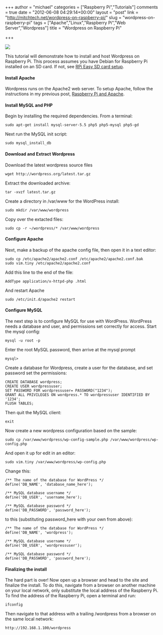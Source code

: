 +++
author = "michael"
categories = ["Raspberry Pi","Tutorials"]
comments = true
date = "2012-06-08 04:29:14+00:00"
layout = "post"
link = "http://mitchtech.net/wordpress-on-raspberry-pi/"
slug = "wordpress-on-raspberry-pi"
tags = ["Apache","Linux","Raspberry Pi","Web Server","Wordpress"]
title = "Wordpress on Raspberry Pi"

+++

[![](http://mitchtech.net/wp-content/uploads/2012/06/pi-wordpress-300x183.png)](http://mitchtech.net/wordpress-on-raspberry-pi/pi-wordpress/)

This tutorial will demonstrate how to install and host Wordpress on Raspberry Pi. This process assumes you have Debian for Raspberry Pi installed on an SD card. If not, see [RPi Easy SD card setup](http://elinux.org/RPi_Easy_SD_Card_Setup).

#### Install Apache

Wordpress runs on the Apache2 web server. To setup Apache, follow the instructions in my previous post, [Raspberry Pi and Apache](http://mitchtech.net/raspberry-pi-apache/).

#### Install MySQL and PHP

Begin by installing the required dependencies. From a terminal:

```
sudo apt-get install mysql-server-5.5 php5 php5-mysql php5-gd
```

Next run the MySQL init script:

```
sudo mysql_install_db
```

#### Download and Extract Wordpress

Download the latest wordpress source files

```
wget http://wordpress.org/latest.tar.gz
```

Extract the downloaded archive:

```
tar -xvzf latest.tar.gz
```

Create a directory in /var/www for the WordPress install:

```
sudo mkdir /var/www/wordpress
```

Copy over the extacted files:

```
sudo cp -r ~/wordpress/* /var/www/wordpress
```

#### Configure Apache

Next, make a backup of the apache config file, then open it in a text editor:

```
sudo cp /etc/apache2/apache2.conf /etc/apache2/apache2.conf.bak
sudo vim.tiny /etc/apache2/apache2.conf
```

Add this line to the end of the file:

```
AddType application/x-httpd-php .html
```

And restart Apache

```
sudo /etc/init.d/apache2 restart
```

#### Configure MySQL

The next step is to configure MySQL for use with WordPress. WordPress needs a database and user, and permissions set correctly for access. Start the mysql config:

```
mysql -u root -p
```

Enter the root MySQL password, then arrive at the mysql prompt

```
mysql>
```

Create a database for Wordpress, create a user for the database, and set password set the permissions:

```
CREATE DATABASE wordpress;
CREATE USER wordpressuser;
SET PASSWORD FOR wordpressuser= PASSWORD("1234");
GRANT ALL PRIVILEGES ON wordpress.* TO wordpressuser IDENTIFIED BY '1234';
FLUSH TABLES;
```

Then quit the MySQL client:

```
exit
```

Now create a new wordpress configuration based on the sample:

```
sudo cp /var/www/wordpress/wp-config-sample.php /var/www/wordpress/wp-config.php
```

And open it up for edit in an editor:

```
sudo vim.tiny /var/www/wordpress/wp-config.php
```

Change this:

```
/** The name of the database for WordPress */
define('DB_NAME', 'database_name_here');

/** MySQL database username */
define('DB_USER', 'username_here');

/** MySQL database password */
define('DB_PASSWORD', 'password_here');
```

to this (substituting password_here with your own from above):

```
/** The name of the database for WordPress */
define('DB_NAME', 'wordpress');

/** MySQL database username */
define('DB_USER', 'wordpressuser');

/** MySQL database password */
define('DB_PASSWORD', 'password_here');
```

#### Finalizing the install

The hard part is over! Now open up a browser and head to the site and finalize the install. To do this, navigate from a browser on another machine on your local network, only substitute the local address of the Raspberry Pi. To find the address of the Raspberry Pi, open a terminal and run:

```
ifconfig
```

Then navigate to that address with a trailing /wordpress from a browser on the same local network:

```
http://192.168.1.100/wordpress
```

